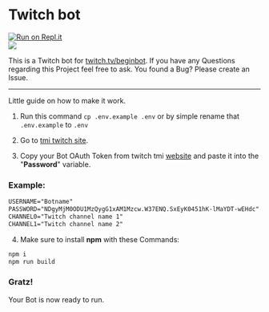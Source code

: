 
# Twitch bot  
[![Run on Repl.it](https://repl.it/badge/github/whatsinmyopsec/twitchbot)](https://repl.it/github/whatsinmyopsec/twitchbot)  
<img src="https://badges.pufler.dev/visits/whatsinmyopsec/twitchbot">  
  
  This is a Twitch bot for [twitch.tv/beginbot](https://twitch.tv/beginbot). If you have any Questions regarding this Project feel free to ask.
  You found a Bug? Please create an Issue.
  
---  

Little guide on how to make it work.

1. Run this command `cp .env.example .env` or by simple rename that `.env.example` to `.env`
  
2. Go to [tmi twitch site](https://twitchapps.com/tmi/).

3. Copy your Bot OAuth Token from twitch tmi [website](https://twitchapps.com/tmi/) and paste it into the "**Password**" variable.

### Example:
```md  
USERNAME="Botname"  
PASSWORD="NDgyMjM0ODU1MzQygG1xAM1Mzcw.W37ENQ.SxEyK0451hK-lMaYDT-wEHdc"  
CHANNEL0="Twitch channel name 1"  
CHANNEL1="Twitch channel name 2"
```  
  
4. Make sure to install **npm** with these Commands:
```bash
npm i
npm run build
```

### Gratz!
Your Bot is now ready to run.
